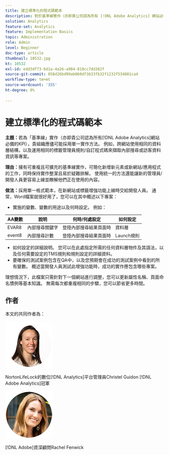 ```yaml
---
title: 建立標準化的程式碼範本
description: 對於基準線實作（亦即貴公司認為所有 [!DNL Adobe Analytics] 網站必備的KPI），貴組織應儘可能採用單一實作方法。
solution: Analytics
feature-set: Analytics
feature: Implementation Basics
topic: Administration
role: Admin
level: Beginner
doc-type: article
thumbnail: 10532.jpg
kt: 10532
exl-id: edd3df73-6d1a-4a26-a984-810cc7dd382f
source-git-commit: 058d26bd99ab060df3633fb32f1232f534881ca4
workflow-type: tm+mt
source-wordcount: '355'
ht-degree: 0%

---
```


# 建立標準化的程式碼範本

**主題：**&#x200B;若為「基準線」實作（亦即貴公司認為所有[!DNL Adobe Analytics]網站必備的KPI），貴組織應儘可能採用單一實作方法。 例如，跨網站使用相同的資料層結構，以及運用相同的標籤管理員規則/自訂程式碼來擷取內部搜尋或訪客資料資訊等專案。

**理由：**&#x200B;擁有可重複且可擴充的基準線實作，可簡化新增新元素或新網站/應用程式的工作，同時保持實作整潔且易於疑難排解。 使用統一的方法還能讓新的管理員/開發人員更容易上線並瞭解他們正在使用的內容。

**做法：**&#x200B;採用單一格式範本，在新網站或標籤增強功能上線時交給開發人員。 通常，Word檔案就很好用了，您可以在其中概述以下專案：

* 實施的變數、變數的用途以及何時設定。 例如：

| AA變數 | 說明 | 何時/何處設定 | 如何設定 |
|--- |--- |--- |--- |
| EVAR8 | 內部搜尋關鍵字 | 登陸內部搜尋結果頁面時 | 資料層 |
| event8 | 內部搜尋計數 | 登陸內部搜尋結果頁面時 | Launch規則 |

* 如何設定的詳細說明。 您可以在此處指定所需的任何資料層物件及其語法，以及任何需要設定的TMS規則和規則設定的詳細資料。
* 要確保的測試案例包含在QA中，以及您預期會在成功的測試案例中看到的所有變數。 概述當開發人員測試此增強功能時，成功的實作應包含哪些專案。

理想情況下，此檔案只需針對下一個網站進行調整，您可以更新屬性名稱、頁面命名慣例等基本知識。 無需每次都重複相同的步驟，您可以節省更多時間。

## 作者

本文的共同作者為：

![Christel指南](assets/Christel-Headshot-150.png)

NortonLifeLock的數位[!DNL Analytics]平台管理員Christel Guidon
[!DNL Adobe Analytics]冠軍

![Rachel Fenwick](assets/Rachel-Fenwick-150.png)

[!DNL Adobe]資深顧問Rachel Fenwick
